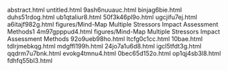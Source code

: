 abstract.html
untitled.html
9ash6nuuauc.html
binjag6bie.html
duhs51rdog.html
ub1qtaliur8.html
50f3k46pl9o.html
ugcjifu7ej.html
a6itajf982g.html
figures/Mind-Map Multiple Stressors Impact Assessment Methods1
4m97gpppud4.html
figures/Mind-Map Multiple Stressors Impact Assessment Methods
92o9ueb98ho.html
ltcfg0c1cc.html
10bae.html
tdlrjmebkqg.html
mdgffl199h.html
24jo7a1u6d8.html
igcl5tfdt3g.html
qqdrm7u7bnk.html
evokg4tmnu4.html
0bec65d152o.html
op1qj4sb3l8.html
fdhfq55bl3.html